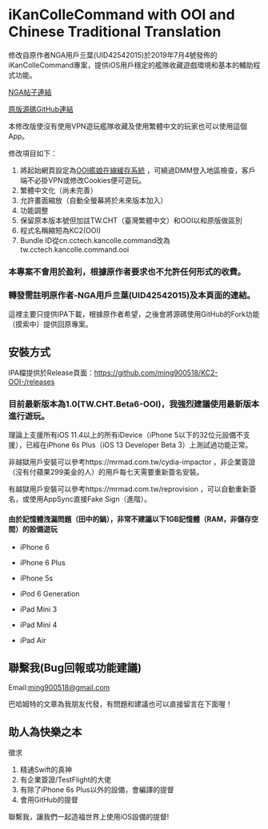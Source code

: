 # iKanColleCommand with OOI and Chinese Traditional Translation
修改自原作者NGA用戶亖葉(UID42542015)於2019年7月4號發佈的iKanColleCommand專案，提供iOS用戶穩定的艦隊收藏遊戲環境和基本的輔助程式功能。

[NGA帖子連結](https://ngabbs.com/read.php?tid=17767319)

[原版源碼GitHub連結](https://github.com/lhc-clover/iKanColleCommand)

本修改版使沒有使用VPN遊玩艦隊收藏及使用繁體中文的玩家也可以使用這個App。

修改項目如下：

1. 將起始網頁設定為[OOI艦娘在線緩存系統](http://ooi.moe/)
，可繞過DMM登入地區檢查，客戶端不必掛VPN或修改Cookies便可遊玩。
2. 繁體中文化（尚未完善）
3. 允許畫面縮放（自動全螢幕將於未來版本加入）
4. 功能調整
5. 保留原本版本號但加註TW.CHT（臺灣繁體中文）和OOI以和原版做區別
6. 程式名稱縮短為KC2(OOI)
7. Bundle ID從cn.cctech.kancolle.command改為tw.cctech.kancolle.command.ooi

### 本專案不會用於盈利，根據原作者要求也不允許任何形式的收費。

### 轉發需註明原作者-NGA用戶亖葉(UID42542015)及本頁面的連結。

這裡主要只提供IPA下載，根據原作者希望，之後會將源碼使用GitHub的Fork功能（摸索中）提供回原專案。

## 安裝方式

IPA檔提供於Release頁面：https://github.com/ming900518/KC2-OOI-/releases

### 目前最新版本為1.0(TW.CHT.Beta6-OOI)，我強烈建議使用最新版本進行遊玩。

理論上支援所有iOS 11.4以上的所有iDevice（iPhone 5以下的32位元設備不支援），已經在iPhone 6s Plus（iOS 13 Developer Beta 3）上測試過功能正常。

非越獄用戶安裝可以參考https://mrmad.com.tw/cydia-impactor
，非企業簽證（沒有付蘋果299美金的人）的用戶每七天需要重新簽名安裝。

有越獄用戶安裝可以參考https://mrmad.com.tw/reprovision
，可以自動重新簽名，或使用AppSync直接Fake Sign（進階）。

#### 由於記憶體洩漏問題（田中的鍋），非常不建議以下1GB記憶體（RAM，非儲存空間）的設備遊玩

* iPhone 6

* iPhone 6 Plus

* iPhone 5s

* iPod 6 Generation

* iPad Mini 3

* iPad Mini 4

* iPad Air

## 聯繫我(Bug回報或功能建議)
Email:ming900518@gmail.com

巴哈姆特的文章為我朋友代發，有問題和建議也可以直接留言在下面喔！
## 助人為快樂之本
徵求
1. 精通Swift的真神
2. 有企業簽證/TestFlight的大佬
3. 有除了iPhone 6s Plus以外的設備，會編譯的提督
4. 會用GitHub的提督

聯繫我，讓我們一起造福世界上使用iOS設備的提督!
